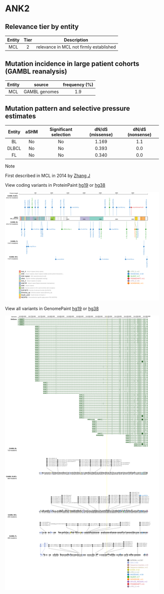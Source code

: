 # ANK2

## Relevance tier by entity

|Entity|Tier|Description                            |
|:------:|:----:|---------------------------------------|
|MCL   |2   |relevance in MCL not firmly established|

## Mutation incidence in large patient cohorts (GAMBL reanalysis)

|Entity|source       |frequency (%)|
|:------:|:-------------:|:-------------:|
|MCL   |GAMBL genomes|1.9          |

## Mutation pattern and selective pressure estimates

|Entity|aSHM|Significant selection|dN/dS (missense)|dN/dS (nonsense)|
|:------:|:----:|:---------------------:|:----------------:|:----------------:|
|BL    |No  |No                   |1.169           |1.1             |
|DLBCL |No  |No                   |0.393           |0.0             |
|FL    |No  |No                   |0.340           |0.0             |


> [!NOTE]
> First described in MCL in 2014 by [Zhang J](https://pubmed.ncbi.nlm.nih.gov/24682267)


View coding variants in ProteinPaint [hg19](https://morinlab.github.io/LLMPP/GAMBL/ANK2_protein.html)  or [hg38](https://morinlab.github.io/LLMPP/GAMBL/ANK2_protein_hg38.html)

![image](images/proteinpaint/ANK2_NM_001148.svg)

View all variants in GenomePaint [hg19](https://morinlab.github.io/LLMPP/GAMBL/ANK2.html)  or [hg38](https://morinlab.github.io/LLMPP/GAMBL/ANK2_hg38.html)

![image](images/proteinpaint/ANK2.svg)
